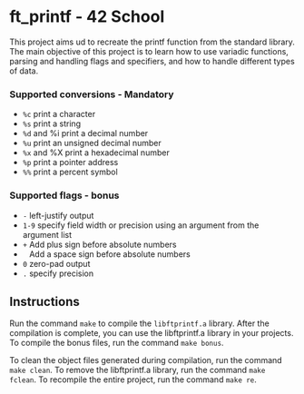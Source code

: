 # ft_printf - 42 School

This project aims ud to recreate the printf function from the standard library. The main objective of this project is to learn how to use variadic functions, parsing and handling flags and specifiers, and how to handle different types of data.

### Supported conversions - Mandatory

- `%c` print a character
- `%s` print a string
- `%d` and %i print a decimal number
- `%u` print an unsigned decimal number
- `%x` and %X print a hexadecimal number
- `%p` print a pointer address
- `%%` print a percent symbol

### Supported flags - bonus

- `-` left-justify output
- `1-9` specify field width or precision using an argument from the argument list
- `+` Add plus sign before absolute numbers
- ` ` Add a space sign before absolute numbers
- `0` zero-pad output
- `.` specify precision

## Instructions
Run the command `make` to compile the `libftprintf.a` library.
After the compilation is complete, you can use the libftprintf.a library in your projects.
To compile the bonus files, run the command `make bonus`.

To clean the object files generated during compilation, run the command `make clean`.
To remove the libftprintf.a library, run the command `make fclean`.
To recompile the entire project, run the command `make re`.
